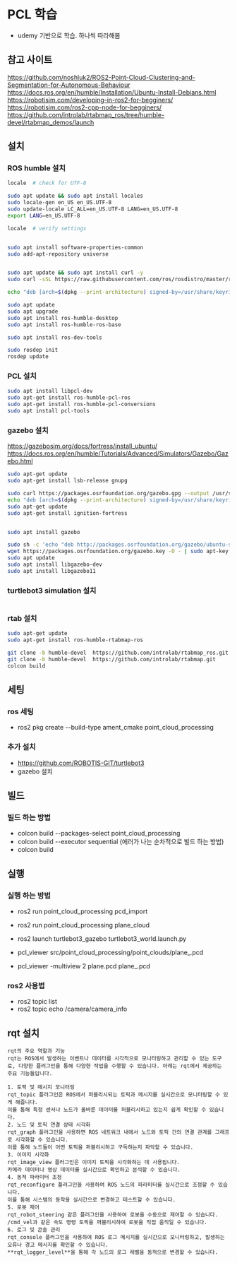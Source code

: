 # PCL 학습
- udemy 기반으로 학습. 하나씩 따라해봄


## 참고 사이트
https://github.com/noshluk2/ROS2-Point-Cloud-Clustering-and-Segmentation-for-Autonomous-Behaviour
https://docs.ros.org/en/humble/Installation/Ubuntu-Install-Debians.html
https://robotisim.com/developing-in-ros2-for-begginers/
https://robotisim.com/ros2-cpp-node-for-begginers/
https://github.com/introlab/rtabmap_ros/tree/humble-devel/rtabmap_demos/launch

## 설치
### ROS humble 설치
```bash
locale  # check for UTF-8

sudo apt update && sudo apt install locales
sudo locale-gen en_US en_US.UTF-8
sudo update-locale LC_ALL=en_US.UTF-8 LANG=en_US.UTF-8
export LANG=en_US.UTF-8

locale  # verify settings


sudo apt install software-properties-common
sudo add-apt-repository universe


sudo apt update && sudo apt install curl -y
sudo curl -sSL https://raw.githubusercontent.com/ros/rosdistro/master/ros.key -o /usr/share/keyrings/ros-archive-keyring.gpg

echo "deb [arch=$(dpkg --print-architecture) signed-by=/usr/share/keyrings/ros-archive-keyring.gpg] http://packages.ros.org/ros2/ubuntu $(. /etc/os-release && echo $UBUNTU_CODENAME) main" | sudo tee /etc/apt/sources.list.d/ros2.list > /dev/null

sudo apt update
sudo apt upgrade
sudo apt install ros-humble-desktop
sudo apt install ros-humble-ros-base

sudo apt install ros-dev-tools

sudo rosdep init
rosdep update
```


### PCL 설치
```bash
sudo apt install libpcl-dev
sudo apt-get install ros-humble-pcl-ros
sudo apt-get install ros-humble-pcl-conversions
sudo apt install pcl-tools
```

### gazebo 설치
https://gazebosim.org/docs/fortress/install_ubuntu/
https://docs.ros.org/en/humble/Tutorials/Advanced/Simulators/Gazebo/Gazebo.html
```bash
sudo apt-get update
sudo apt-get install lsb-release gnupg

sudo curl https://packages.osrfoundation.org/gazebo.gpg --output /usr/share/keyrings/pkgs-osrf-archive-keyring.gpg
echo "deb [arch=$(dpkg --print-architecture) signed-by=/usr/share/keyrings/pkgs-osrf-archive-keyring.gpg] http://packages.osrfoundation.org/gazebo/ubuntu-stable $(lsb_release -cs) main" | sudo tee /etc/apt/sources.list.d/gazebo-stable.list > /dev/null
sudo apt-get update
sudo apt-get install ignition-fortress


sudo apt install gazebo

sudo sh -c 'echo "deb http://packages.osrfoundation.org/gazebo/ubuntu-stable $(lsb_release -cs) main" > /etc/apt/sources.list.d/gazebo-stable.list'
wget https://packages.osrfoundation.org/gazebo.key -O - | sudo apt-key add -
sudo apt update
sudo apt install libgazebo-dev
sudo apt install libgazebo11

```


### turtlebot3 simulation 설치

```bash


```

### rtab 설치

```bash
sudo apt-get update
sudo apt-get install ros-humble-rtabmap-ros

git clone -b humble-devel  https://github.com/introlab/rtabmap_ros.git
git clone -b humble-devel  https://github.com/introlab/rtabmap.git
colcon build


```

## 세팅

### ros 세팅
- ros2 pkg create --build-type ament_cmake point_cloud_processing


### 추가 설치
- https://github.com/ROBOTIS-GIT/turtlebot3
- gazebo 설치



## 빌드
### 빌드 하는 방법
- colcon build --packages-select point_cloud_processing
- colcon build --executor sequential (에러가 나는 순차적으로 빌드 하는 방법)
- colcon build



## 실행
### 실행 하는 방법
- ros2 run point_cloud_processing pcd_import
- ros2 run point_cloud_processing plane_cloud
- ros2 launch turtlebot3_gazebo turtlebot3_world.launch.py

- pcl_viewer src/point_cloud_processing/point_clouds/plane_.pcd
- pcl_viewer -multiview 2 plane.pcd plane_.pcd

### ros2 사용법
- ros2 topic list
- ros2 topic echo /camera/camera_info


## rqt 설치
```
rqt의 주요 역할과 기능
rqt는 ROS에서 발생하는 이벤트나 데이터를 시각적으로 모니터링하고 관리할 수 있는 도구로, 다양한 플러그인을 통해 다양한 작업을 수행할 수 있습니다. 아래는 rqt에서 제공하는 주요 기능들입니다.

1. 토픽 및 메시지 모니터링
rqt_topic 플러그인은 ROS에서 퍼블리시되는 토픽과 메시지를 실시간으로 모니터링할 수 있게 해줍니다.
이를 통해 특정 센서나 노드가 올바른 데이터를 퍼블리시하고 있는지 쉽게 확인할 수 있습니다.
2. 노드 및 토픽 연결 상태 시각화
rqt_graph 플러그인을 사용하면 ROS 네트워크 내에서 노드와 토픽 간의 연결 관계를 그래프로 시각화할 수 있습니다.
이를 통해 노드들이 어떤 토픽을 퍼블리시하고 구독하는지 파악할 수 있습니다.
3. 이미지 시각화
rqt_image_view 플러그인은 이미지 토픽을 시각화하는 데 사용됩니다.
카메라 데이터나 영상 데이터를 실시간으로 확인하고 분석할 수 있습니다.
4. 동적 파라미터 조정
rqt_reconfigure 플러그인을 사용하여 ROS 노드의 파라미터를 실시간으로 조정할 수 있습니다.
이를 통해 시스템의 동작을 실시간으로 변경하고 테스트할 수 있습니다.
5. 로봇 제어
rqt_robot_steering 같은 플러그인을 사용하여 로봇을 수동으로 제어할 수 있습니다.
/cmd_vel과 같은 속도 명령 토픽을 퍼블리시하여 로봇을 직접 움직일 수 있습니다.
6. 로그 및 콘솔 관리
rqt_console 플러그인을 사용하여 ROS 로그 메시지를 실시간으로 모니터링하고, 발생하는 오류나 경고 메시지를 확인할 수 있습니다.
**rqt_logger_level**을 통해 각 노드의 로그 레벨을 동적으로 변경할 수 있습니다.
```